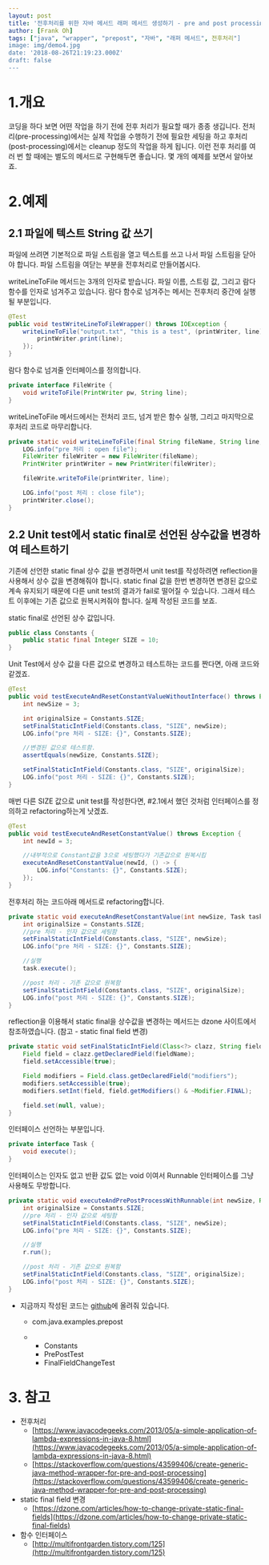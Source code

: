 ```yaml
---
layout: post
title: '전후처리를 위한 자바 메서드 래퍼 메서드 생성하기 - pre and post processing for java wrapper method'
author: [Frank Oh]
tags: ["java", "wrapper", "prepost", "자바", "래퍼 메서드", 전후처리"]
image: img/demo4.jpg
date: '2018-08-26T21:19:23.000Z'
draft: false
---
```


# 1.개요

코딩을 하다 보면 어떤 작업을 하기 전에 전후 처리가 필요할 때가 종종 생깁니다. 전처리(pre-processing)에서는 실제 작업을 수행하기 전에 필요한 세팅을 하고 후처리(post-processing)에서는 cleanup 정도의 작업을 하게 됩니다. 이런 전후 처리를 여러 번 할 때에는 별도의 메서드로 구현해두면 좋습니다. 몇 개의 예제를 보면서 알아보죠.

# 2.예제

## 2.1 파일에 텍스트 String 값 쓰기

파일에 쓰려면 기본적으로 파일 스트림을 열고 텍스트를 쓰고 나서 파일 스트림을 닫아야 합니다. 파일 스트림을 여닫는 부분을 전후처리로 만들어봅시다.

writeLineToFile 메서드는 3개의 인자로 받습니다. 파일 이름, 스트링 값, 그리고 람다 함수를 인자로 넘겨주고 있습니다. 람다 함수로 넘겨주는 메서는 전후처리 중간에 실행될 부분입니다.

```java
@Test
public void testWriteLineToFileWrapper() throws IOException {
    writeLineToFile("output.txt", "this is a test", (printWriter, line) -> {
        printWriter.print(line);
    });
}
```

람다 함수로 넘겨줄 인터페이스를 정의합니다.

```java
private interface FileWrite {
	void writeToFile(PrintWriter pw, String line);
}
```

writeLineToFile 메서드에서는 전처리 코드, 넘겨 받은 함수 실행, 그리고 마지막으로 후처리 코드로 마무리합니다. 

```java
private static void writeLineToFile(final String fileName, String line, FileWrite fileWrite) throws IOException {
    LOG.info("pre 처리 : open file");
    FileWriter fileWriter = new FileWriter(fileName);
    PrintWriter printWriter = new PrintWriter(fileWriter);

    fileWrite.writeToFile(printWriter, line);

    LOG.info("post 처리 : close file");
    printWriter.close();
}
```

## 2.2 Unit test에서 static final로 선언된 상수값을 변경하여 테스트하기

기존에 선언한 static final 상수 값을 변경하면서 unit test를 작성하려면 reflection을 사용해서 상수 값을 변경해줘야 합니다. static final 값을 한번 변경하면 변경된 값으로 계속 유지되기 때문에 다른 unit test의 결과가 fail로 떨어질 수 있습니다. 그래서 테스트 이후에는 기존 값으로 원복시켜줘야 합니다. 실제 작성된 코드를 보죠.

static final로 선언된 상수 값입니다. 

```java
public class Constants {
	public static final Integer SIZE = 10;
}
```

Unit Test에서 상수 값을 다른 값으로 변경하고 테스트하는 코드를 짠다면, 아래 코드와 같겠죠. 

```java
@Test
public void testExecuteAndResetConstantValueWithoutInterface() throws Exception {
    int newSize = 3;

    int originalSize = Constants.SIZE;
    setFinalStaticIntField(Constants.class, "SIZE", newSize);
    LOG.info("pre 처리 - SIZE: {}", Constants.SIZE);

    //변경된 값으로 테스트함. 
    assertEquals(newSize, Constants.SIZE);

    setFinalStaticIntField(Constants.class, "SIZE", originalSize);
    LOG.info("post 처리 - SIZE: {}", Constants.SIZE);
}
```

매번 다른 SIZE 값으로 unit test를 작성한다면, #2.1에서 했던 것처럼 인터페이스를 정의하고 refactoring하는게 낫겠죠. 

```java
@Test
public void testExecuteAndResetConstantValue() throws Exception {
    int newId = 3;

    //내부적으로 Constant값을 3으로 세팅했다가 기존값으로 원복시킴
    executeAndResetConstantValue(newId, () -> {
        LOG.info("Constants: {}", Constants.SIZE);
    });
}
```

전후처리 하는 코드아래 메서드로 refactoring합니다. 

```java
private static void executeAndResetConstantValue(int newSize, Task task) throws NoSuchFieldException, IllegalAccessException {
    int originalSize = Constants.SIZE;
    //pre 처리 - 인자 값으로 세팅함
    setFinalStaticIntField(Constants.class, "SIZE", newSize);
    LOG.info("pre 처리 - SIZE: {}", Constants.SIZE);

    //실행
    task.execute();

    //post 처리 - 기존 값으로 원복함
    setFinalStaticIntField(Constants.class, "SIZE", originalSize);
    LOG.info("post 처리 - SIZE: {}", Constants.SIZE);
}
```

reflection을 이용해서 static final을 상수값을 변경하는 메서드는 dzone 사이트에서 참조하였습니다. (참고 - static final field 변경)

```java
private static void setFinalStaticIntField(Class<?> clazz, String fieldName, Object value) throws NoSuchFieldException, IllegalAccessException {
    Field field = clazz.getDeclaredField(fieldName);
    field.setAccessible(true);

    Field modifiers = Field.class.getDeclaredField("modifiers");
    modifiers.setAccessible(true);
    modifiers.setInt(field, field.getModifiers() & ~Modifier.FINAL);

    field.set(null, value);
}
```

인터페이스 선언하는 부분입니다. 

```java
private interface Task {
    void execute();
}
```

인터페이스는 인자도 없고 반환 값도 없는 void 이여서 Runnable 인터페이스를 그냥 사용해도 무방합니다.

```java
private static void executeAndPrePostProcessWithRunnable(int newSize, Runnable r) throws NoSuchFieldException, IllegalAccessException {
    int originalSize = Constants.SIZE;
    //pre 처리 - 인자 값으로 세팅함
    setFinalStaticIntField(Constants.class, "SIZE", newSize);
    LOG.info("pre 처리 - SIZE: {}", Constants.SIZE);

    //실행
    r.run();

    //post 처리 - 기존 값으로 원복함
    setFinalStaticIntField(Constants.class, "SIZE", originalSize);
    LOG.info("post 처리 - SIZE: {}", Constants.SIZE);
}
```

- 지금까지 작성된 코드는 [github](https://github.com/kenshin579/tutorials-java-examples/tree/master/java8)에 올려줘 있습니다. 
  
  - com.java.examples.prepost
  
  - - Constants
    - PrePostTest
    - FinalFieldChangeTest

# 3. 참고

- 전후처리
  - [https://www.javacodegeeks.com/2013/05/a-simple-application-of-lambda-expressions-in-java-8.html](https://www.javacodegeeks.com/2013/05/a-simple-application-of-lambda-expressions-in-java-8.html)
  - [https://stackoverflow.com/questions/43599406/create-generic-java-method-wrapper-for-pre-and-post-processing](https://stackoverflow.com/questions/43599406/create-generic-java-method-wrapper-for-pre-and-post-processing)
- static final field 변경 
  - [https://dzone.com/articles/how-to-change-private-static-final-fields](https://dzone.com/articles/how-to-change-private-static-final-fields)
- 함수 인터페이스 
  - [http://multifrontgarden.tistory.com/125](http://multifrontgarden.tistory.com/125)
